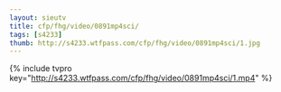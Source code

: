 ```yaml
--- 
layout: sieutv
title: cfp/fhg/video/0891mp4sci/
tags: [s4233]
thumb: http://s4233.wtfpass.com/cfp/fhg/video/0891mp4sci/1.jpg
---
```

{% include tvpro key="http://s4233.wtfpass.com/cfp/fhg/video/0891mp4sci/1.mp4" %} 

